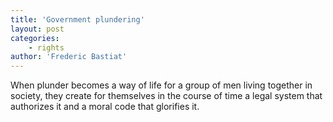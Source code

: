 ```yaml
---
title: 'Government plundering'
layout: post
categories:
    - rights
author: 'Frederic Bastiat'
---
```


When plunder becomes a way of life for a group of men living together in society, they create for themselves in the course of time a legal system that authorizes it and a moral code that glorifies it.